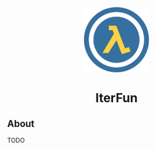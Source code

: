 <p align="center">
  <a title="Project Logo">
    <img height="150" style="margin-top:15px" src="https://github.com/StefanGreve/iterfun/blob/master/iterfun.svg">
  </a>
</p>

<h1 align="center">IterFun</h1>

## About

TODO
